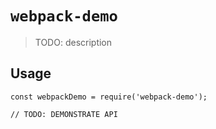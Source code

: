 # `webpack-demo`

> TODO: description

## Usage

```
const webpackDemo = require('webpack-demo');

// TODO: DEMONSTRATE API
```
